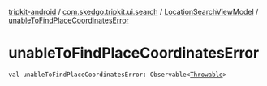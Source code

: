 [tripkit-android](../../index.md) / [com.skedgo.tripkit.ui.search](../index.md) / [LocationSearchViewModel](index.md) / [unableToFindPlaceCoordinatesError](./unable-to-find-place-coordinates-error.md)

# unableToFindPlaceCoordinatesError

`val unableToFindPlaceCoordinatesError: Observable<`[`Throwable`](https://kotlinlang.org/api/latest/jvm/stdlib/kotlin/-throwable/index.html)`>`